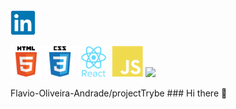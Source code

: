<a target="_blank" href="https://www.linkedin.com/in/flavio-andrade-97ab43a3" rel="nofollow">
  <img alt="Linkedin de Flavio Andrade" width="40px" src="https://raw.githubusercontent.com/devicons/devicon/master/icons/linkedin/linkedin-original.svg" />
</a>
<p>
  <img width="50px" src="https://raw.githubusercontent.com/devicons/devicon/master/icons/html5/html5-original-wordmark.svg" />
  <img width="50px" src="https://raw.githubusercontent.com/devicons/devicon/master/icons/css3/css3-original-wordmark.svg" />
  <img width="50px" src="https://raw.githubusercontent.com/devicons/devicon/master/icons/react/react-original-wordmark.svg" />
  <img width="50px" src="https://raw.githubusercontent.com/devicons/devicon/master/icons/javascript/javascript-plain.svg" />
  <img width="50px" src="https://pics.freeicons.io/uploads/icons/png/5894313931548218185-512.png" />
</p>
Flavio-Oliveira-Andrade/projectTrybe
### Hi there 👋

<!--
**Flavio-Oliveira-Andrade/Flavio-Oliveira-Andrade** is a ✨ _special_ ✨ repository because its `README.md` (this file) appears on your GitHub profile.

Here are some ideas to get you started:

- 🔭 I’m currently working on ...
- 🌱 I’m currently learning ...
- 👯 I’m looking to collaborate on ...
- 🤔 I’m looking for help with ...
- 💬 Ask me about ...
- 📫 How to reach me: ...
- 😄 Pronouns: ...
Flavio
-->
